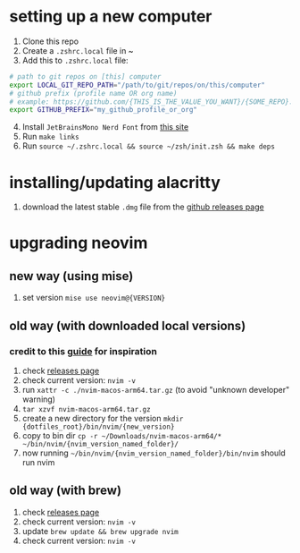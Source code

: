 # setting up a new computer

1. Clone this repo
2. Create a `.zshrc.local` file in ~
3. Add this to `.zshrc.local` file:

```sh
# path to git repos on [this] computer
export LOCAL_GIT_REPO_PATH="/path/to/git/repos/on/this/computer"
# github prefix (profile name OR org name)
# example: https://github.com/{THIS_IS_THE_VALUE_YOU_WANT}/{SOME_REPO}.git
export GITHUB_PREFIX="my_github_profile_or_org"
```

4. Install `JetBrainsMono Nerd Font` from [this site](https://www.nerdfonts.com/font-downloads)
5. Run `make links`
5. Run `source ~/.zshrc.local && source ~/zsh/init.zsh && make deps`

# installing/updating alacritty
1. download the latest stable `.dmg` file from the [github releases page](https://github.com/alacritty/alacritty/releases)

# upgrading neovim

## new way (using mise)
1. set version `mise use neovim@{VERSION}`

## old way (with downloaded local versions)
### credit to this [guide](https://dineshpandiyan.com/blog/install-neovim-macos/) for inspiration
1. check [releases page](https://github.com/neovim/neovim/releases)
2. check current version: `nvim -v`
3. run `xattr -c ./nvim-macos-arm64.tar.gz` (to avoid "unknown developer" warning)
4. `tar xzvf nvim-macos-arm64.tar.gz`
5. create a new directory for the version `mkdir {dotfiles_root}/bin/nvim/{new_version}`
6. copy to bin dir `cp -r ~/Downloads/nvim-macos-arm64/* ~/bin/nvim/{nvim_version_named_folder}/`
7. now running `~/bin/nvim/{nvim_version_named_folder}/bin/nvim` should run nvim

## old way (with brew)
1. check [releases page](https://github.com/neovim/neovim/releases)
2. check current version: `nvim -v`
3. update `brew update && brew upgrade nvim`
4. check current version: `nvim -v`

